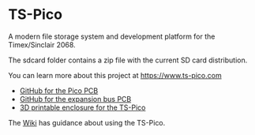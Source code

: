 # TS-Pico
A modern file storage system and development platform for the Timex/Sinclair 2068.

The sdcard folder contains a zip file with the current SD card distribution. 

You can learn more about this project at https://www.ts-pico.com

- [GitHub for the Pico PCB](https://github.com/timex-sinclair-projects/TS-Pico-Storage)
- [GitHub for the expansion bus PCB](https://github.com/timex-sinclair-projects/TS2068_Extender)
- [3D printable enclosure for the TS-Pico](https://www.thingiverse.com/thing:6392456)

The [Wiki](/timex-sinclair-projects/TS-Pico/wiki) has guidance about using the TS-Pico. 
